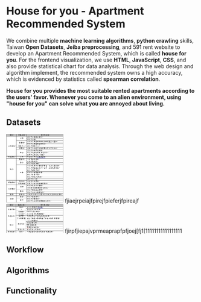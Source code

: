 # House for you - Apartment Recommended System


We combine multiple <b>machine learning algorithms</b>, <b>python crawling</b> skills, Taiwan <b>Open Datasets</b>, <b>Jeiba preprocessing</b>, 
and 591 rent website to develop an Apartment Recommended System, which is called <b>house for you</b>. For the frontend visualization, we
use <b>HTML</b>, <b>JavaScript</b>, <b>CSS</b>, and also provide statistical chart for data analysis. Through the web design and algorithm implement, 
the recommended system owns a high accuracy, which is evidenced by statistics called <b>spearman correlation</b>.

<b>House for you provides the most suitable rented apartments according to the users' favor. 
Whenever you come to an alien environment, using "house for you" can solve what you are annoyed about living.</b>


## Datasets

<div class="row">
  <div class="column">
    <img src="github_img/dataset1.png" alt="Snow" style="width:30% ;align="left"">    
     fjiaejrpeiajfpirejfpieferjfpireajf
  </div>
 
  <div class="column">
    <img src="github_img/dataset2.png " alt="Forest" style="width:30% ;align="left"">
    fjirpfjiepajvprmeaprapfpfjoej[fj1[11111111111111111
    
  </div>
  
</div>




## Workflow

## Algorithms

## Functionality
